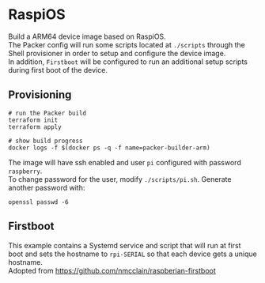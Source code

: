 # RaspiOS

Build a ARM64 device image based on RaspiOS.  
The Packer config will run some scripts located at `./scripts` through the Shell provisioner in order to setup and configure the device image.  
In addition, `Firstboot` will be configured to run an additional setup scripts during first boot of the device.  

## Provisioning

```
# run the Packer build
terraform init
terraform apply

# show build progress
docker logs -f $(docker ps -q -f name=packer-builder-arm)
```

The image will have ssh enabled and user `pi` configured with password `raspberry`.  
To change password for the user, modify `./scripts/pi.sh`.
Generate another password with:
```
openssl passwd -6
```

## Firstboot

This example contains a Systemd service and script that will run at first boot and sets the hostname to `rpi-SERIAL` so that each device gets a unique hostname.    
Adopted from https://github.com/nmcclain/raspberian-firstboot